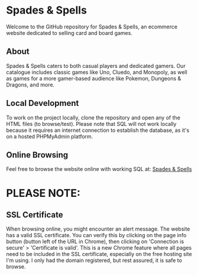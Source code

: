 # Spades & Spells

Welcome to the GitHub repository for Spades & Spells, an ecommerce website dedicated to selling card and board games.

## About

Spades & Spells caters to both casual players and dedicated gamers. Our catalogue includes classic games like Uno, Cluedo, and Monopoly, as well as games for a more gamer-based audience like Pokemon, Dungeons & Dragons, and more.

## Local Development

To work on the project locally, clone the repository and open any of the HTML files (to browse/test). Please note that SQL will not work locally because it requires an internet connection to establish the database, as it's on a hosted PHPMyAdmin platform.

## Online Browsing

Feel free to browse the website online with working SQL at: [Spades & Spells](https://spades-and-spells.infinityfreeapp.com/)

# PLEASE NOTE:

## SSL Certificate

When browsing online, you might encounter an alert message. The website has a valid SSL certificate. You can verify this by clicking on the page info button (button left of the URL in Chrome), then clicking on 'Connection is secure' > 'Certificate is valid'. This is a new Chrome feature where all pages need to be included in the SSL certificate, especially on the free hosting site I'm using. I only had the domain registered, but rest assured, it is safe to browse.
